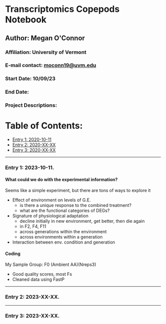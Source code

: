 # Transcriptomics Copepods Notebook 

## Author: Megan O'Connor
### Affiliation: University of Vermont
### E-mail contact: moconn19@uvm.edu


### Start Date: 10/09/23
### End Date: 
### Project Descriptions:   





# Table of Contents:   
* [Entry 1: 2020-10-11](#id-section1)
* [Entry 2: 2020-XX-XX](#id-section2)
* [Entry 3: 2020-XX-XX](#id-section3)


------    
<div id='id-section1'/>   


### Entry 1: 2023-10-11.   
#### What could we do with the experimental information?
Seems like a simple experiment, but there are tons of ways to explore it
- Effect of environment on levels of G.E.
    - is there a unique response to the combined treatment?
    - what are the functional categories of DEGs?
- Signature of physiological adaptation
    - decline initially in new environment, get better, then die again
    - in F2, F4, F11
    - across generations within the environment
    - across environments within a generation
- Interaction between env. condition and generation

#### Coding
My Sample Group: F0 (Ambient AA)(Nreps3)
- Good quality scores, most Fs
- Cleaned data using FastP

------    
<div id='id-section2'/>   


### Entry 2: 2023-XX-XX.  



------    
<div id='id-section3'/>   


### Entry 3: 2023-XX-XX.